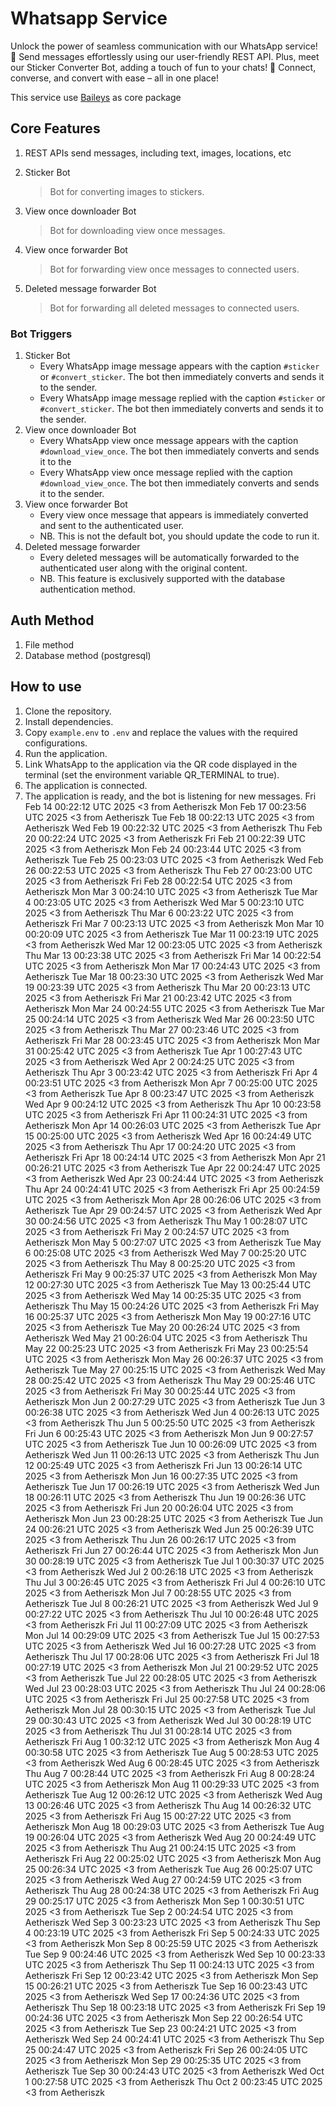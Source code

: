 # Whatsapp Service

Unlock the power of seamless communication with our WhatsApp service! 🚀 Send messages effortlessly using our
user-friendly REST API. Plus, meet our Sticker Converter Bot, adding a touch of fun to your chats! 🌟 Connect, converse,
and convert with ease – all in one place!

This service use <a href="https://github.com/WhiskeySockets/Baileys" target="_blank">Baileys</a> as core package

## Core Features

1. REST APIs send messages, including text, images, locations, etc
2. Sticker Bot

    > Bot for converting images to stickers.

3. View once downloader Bot

    > Bot for downloading view once messages.

4. View once forwarder Bot

    > Bot for forwarding view once messages to connected users.

5. Deleted message forwarder Bot
    > Bot for forwarding all deleted messages to connected users.

### Bot Triggers

1. Sticker Bot
    - Every WhatsApp image message appears with the caption `#sticker` or `#convert_sticker`. The bot then immediately
      converts and sends it to the sender.
    - Every WhatsApp image message replied with the caption `#sticker` or `#convert_sticker`. The bot then immediately
      converts and sends it to the sender.
2. View once downloader Bot
    - Every WhatsApp view once message appears with the caption `#download_view_once`. The bot then immediately converts
      and sends it to the
    - Every WhatsApp view once message replied with the caption `#download_view_once`. The bot then immediately converts
      and sends it to the sender.
3. View once forwarder Bot
    - Every view once message that appears is immediately converted and sent to the authenticated user.
    - NB. This is not the default bot, you should update the code to run it.
4. Deleted message forwarder
    - Every deleted messages will be automatically forwarded to the authenticated user along with the original content.
    - NB. This feature is exclusively supported with the database authentication method.

## Auth Method

1. File method
2. Database method (postgresql)

## How to use

1. Clone the repository.
2. Install dependencies.
3. Copy `example.env` to `.env` and replace the values with the required configurations.
4. Run the application.
5. Link WhatsApp to the application via the QR code displayed in the terminal (set the environment variable QR_TERMINAL
   to true).
6. The application is connected.
7. The application is ready, and the bot is listening for new messages.
Fri Feb 14 00:22:12 UTC 2025 <3 from Aetheriszk
Mon Feb 17 00:23:56 UTC 2025 <3 from Aetheriszk
Tue Feb 18 00:22:13 UTC 2025 <3 from Aetheriszk
Wed Feb 19 00:22:32 UTC 2025 <3 from Aetheriszk
Thu Feb 20 00:22:24 UTC 2025 <3 from Aetheriszk
Fri Feb 21 00:22:39 UTC 2025 <3 from Aetheriszk
Mon Feb 24 00:23:44 UTC 2025 <3 from Aetheriszk
Tue Feb 25 00:23:03 UTC 2025 <3 from Aetheriszk
Wed Feb 26 00:22:53 UTC 2025 <3 from Aetheriszk
Thu Feb 27 00:23:00 UTC 2025 <3 from Aetheriszk
Fri Feb 28 00:22:54 UTC 2025 <3 from Aetheriszk
Mon Mar  3 00:24:10 UTC 2025 <3 from Aetheriszk
Tue Mar  4 00:23:05 UTC 2025 <3 from Aetheriszk
Wed Mar  5 00:23:10 UTC 2025 <3 from Aetheriszk
Thu Mar  6 00:23:22 UTC 2025 <3 from Aetheriszk
Fri Mar  7 00:23:13 UTC 2025 <3 from Aetheriszk
Mon Mar 10 00:20:09 UTC 2025 <3 from Aetheriszk
Tue Mar 11 00:23:19 UTC 2025 <3 from Aetheriszk
Wed Mar 12 00:23:05 UTC 2025 <3 from Aetheriszk
Thu Mar 13 00:23:38 UTC 2025 <3 from Aetheriszk
Fri Mar 14 00:22:54 UTC 2025 <3 from Aetheriszk
Mon Mar 17 00:24:43 UTC 2025 <3 from Aetheriszk
Tue Mar 18 00:23:30 UTC 2025 <3 from Aetheriszk
Wed Mar 19 00:23:39 UTC 2025 <3 from Aetheriszk
Thu Mar 20 00:23:13 UTC 2025 <3 from Aetheriszk
Fri Mar 21 00:23:42 UTC 2025 <3 from Aetheriszk
Mon Mar 24 00:24:55 UTC 2025 <3 from Aetheriszk
Tue Mar 25 00:24:14 UTC 2025 <3 from Aetheriszk
Wed Mar 26 00:23:50 UTC 2025 <3 from Aetheriszk
Thu Mar 27 00:23:46 UTC 2025 <3 from Aetheriszk
Fri Mar 28 00:23:45 UTC 2025 <3 from Aetheriszk
Mon Mar 31 00:25:42 UTC 2025 <3 from Aetheriszk
Tue Apr  1 00:27:43 UTC 2025 <3 from Aetheriszk
Wed Apr  2 00:24:25 UTC 2025 <3 from Aetheriszk
Thu Apr  3 00:23:42 UTC 2025 <3 from Aetheriszk
Fri Apr  4 00:23:51 UTC 2025 <3 from Aetheriszk
Mon Apr  7 00:25:00 UTC 2025 <3 from Aetheriszk
Tue Apr  8 00:23:47 UTC 2025 <3 from Aetheriszk
Wed Apr  9 00:24:12 UTC 2025 <3 from Aetheriszk
Thu Apr 10 00:23:58 UTC 2025 <3 from Aetheriszk
Fri Apr 11 00:24:31 UTC 2025 <3 from Aetheriszk
Mon Apr 14 00:26:03 UTC 2025 <3 from Aetheriszk
Tue Apr 15 00:25:00 UTC 2025 <3 from Aetheriszk
Wed Apr 16 00:24:49 UTC 2025 <3 from Aetheriszk
Thu Apr 17 00:24:20 UTC 2025 <3 from Aetheriszk
Fri Apr 18 00:24:14 UTC 2025 <3 from Aetheriszk
Mon Apr 21 00:26:21 UTC 2025 <3 from Aetheriszk
Tue Apr 22 00:24:47 UTC 2025 <3 from Aetheriszk
Wed Apr 23 00:24:44 UTC 2025 <3 from Aetheriszk
Thu Apr 24 00:24:41 UTC 2025 <3 from Aetheriszk
Fri Apr 25 00:24:59 UTC 2025 <3 from Aetheriszk
Mon Apr 28 00:26:06 UTC 2025 <3 from Aetheriszk
Tue Apr 29 00:24:57 UTC 2025 <3 from Aetheriszk
Wed Apr 30 00:24:56 UTC 2025 <3 from Aetheriszk
Thu May  1 00:28:07 UTC 2025 <3 from Aetheriszk
Fri May  2 00:24:57 UTC 2025 <3 from Aetheriszk
Mon May  5 00:27:07 UTC 2025 <3 from Aetheriszk
Tue May  6 00:25:08 UTC 2025 <3 from Aetheriszk
Wed May  7 00:25:20 UTC 2025 <3 from Aetheriszk
Thu May  8 00:25:20 UTC 2025 <3 from Aetheriszk
Fri May  9 00:25:37 UTC 2025 <3 from Aetheriszk
Mon May 12 00:27:30 UTC 2025 <3 from Aetheriszk
Tue May 13 00:25:44 UTC 2025 <3 from Aetheriszk
Wed May 14 00:25:35 UTC 2025 <3 from Aetheriszk
Thu May 15 00:24:26 UTC 2025 <3 from Aetheriszk
Fri May 16 00:25:37 UTC 2025 <3 from Aetheriszk
Mon May 19 00:27:16 UTC 2025 <3 from Aetheriszk
Tue May 20 00:26:24 UTC 2025 <3 from Aetheriszk
Wed May 21 00:26:04 UTC 2025 <3 from Aetheriszk
Thu May 22 00:25:23 UTC 2025 <3 from Aetheriszk
Fri May 23 00:25:54 UTC 2025 <3 from Aetheriszk
Mon May 26 00:26:37 UTC 2025 <3 from Aetheriszk
Tue May 27 00:25:15 UTC 2025 <3 from Aetheriszk
Wed May 28 00:25:42 UTC 2025 <3 from Aetheriszk
Thu May 29 00:25:46 UTC 2025 <3 from Aetheriszk
Fri May 30 00:25:44 UTC 2025 <3 from Aetheriszk
Mon Jun  2 00:27:29 UTC 2025 <3 from Aetheriszk
Tue Jun  3 00:26:38 UTC 2025 <3 from Aetheriszk
Wed Jun  4 00:26:13 UTC 2025 <3 from Aetheriszk
Thu Jun  5 00:25:50 UTC 2025 <3 from Aetheriszk
Fri Jun  6 00:25:43 UTC 2025 <3 from Aetheriszk
Mon Jun  9 00:27:57 UTC 2025 <3 from Aetheriszk
Tue Jun 10 00:26:09 UTC 2025 <3 from Aetheriszk
Wed Jun 11 00:26:13 UTC 2025 <3 from Aetheriszk
Thu Jun 12 00:25:49 UTC 2025 <3 from Aetheriszk
Fri Jun 13 00:26:14 UTC 2025 <3 from Aetheriszk
Mon Jun 16 00:27:35 UTC 2025 <3 from Aetheriszk
Tue Jun 17 00:26:19 UTC 2025 <3 from Aetheriszk
Wed Jun 18 00:26:11 UTC 2025 <3 from Aetheriszk
Thu Jun 19 00:26:36 UTC 2025 <3 from Aetheriszk
Fri Jun 20 00:26:04 UTC 2025 <3 from Aetheriszk
Mon Jun 23 00:28:25 UTC 2025 <3 from Aetheriszk
Tue Jun 24 00:26:21 UTC 2025 <3 from Aetheriszk
Wed Jun 25 00:26:39 UTC 2025 <3 from Aetheriszk
Thu Jun 26 00:26:17 UTC 2025 <3 from Aetheriszk
Fri Jun 27 00:26:44 UTC 2025 <3 from Aetheriszk
Mon Jun 30 00:28:19 UTC 2025 <3 from Aetheriszk
Tue Jul  1 00:30:37 UTC 2025 <3 from Aetheriszk
Wed Jul  2 00:26:18 UTC 2025 <3 from Aetheriszk
Thu Jul  3 00:26:45 UTC 2025 <3 from Aetheriszk
Fri Jul  4 00:26:10 UTC 2025 <3 from Aetheriszk
Mon Jul  7 00:28:55 UTC 2025 <3 from Aetheriszk
Tue Jul  8 00:26:21 UTC 2025 <3 from Aetheriszk
Wed Jul  9 00:27:22 UTC 2025 <3 from Aetheriszk
Thu Jul 10 00:26:48 UTC 2025 <3 from Aetheriszk
Fri Jul 11 00:27:09 UTC 2025 <3 from Aetheriszk
Mon Jul 14 00:29:09 UTC 2025 <3 from Aetheriszk
Tue Jul 15 00:27:53 UTC 2025 <3 from Aetheriszk
Wed Jul 16 00:27:28 UTC 2025 <3 from Aetheriszk
Thu Jul 17 00:28:06 UTC 2025 <3 from Aetheriszk
Fri Jul 18 00:27:19 UTC 2025 <3 from Aetheriszk
Mon Jul 21 00:29:52 UTC 2025 <3 from Aetheriszk
Tue Jul 22 00:28:05 UTC 2025 <3 from Aetheriszk
Wed Jul 23 00:28:03 UTC 2025 <3 from Aetheriszk
Thu Jul 24 00:28:06 UTC 2025 <3 from Aetheriszk
Fri Jul 25 00:27:58 UTC 2025 <3 from Aetheriszk
Mon Jul 28 00:30:15 UTC 2025 <3 from Aetheriszk
Tue Jul 29 00:30:43 UTC 2025 <3 from Aetheriszk
Wed Jul 30 00:28:19 UTC 2025 <3 from Aetheriszk
Thu Jul 31 00:28:14 UTC 2025 <3 from Aetheriszk
Fri Aug  1 00:32:12 UTC 2025 <3 from Aetheriszk
Mon Aug  4 00:30:58 UTC 2025 <3 from Aetheriszk
Tue Aug  5 00:28:53 UTC 2025 <3 from Aetheriszk
Wed Aug  6 00:28:45 UTC 2025 <3 from Aetheriszk
Thu Aug  7 00:28:44 UTC 2025 <3 from Aetheriszk
Fri Aug  8 00:28:24 UTC 2025 <3 from Aetheriszk
Mon Aug 11 00:29:33 UTC 2025 <3 from Aetheriszk
Tue Aug 12 00:26:12 UTC 2025 <3 from Aetheriszk
Wed Aug 13 00:26:46 UTC 2025 <3 from Aetheriszk
Thu Aug 14 00:26:32 UTC 2025 <3 from Aetheriszk
Fri Aug 15 00:27:22 UTC 2025 <3 from Aetheriszk
Mon Aug 18 00:29:03 UTC 2025 <3 from Aetheriszk
Tue Aug 19 00:26:04 UTC 2025 <3 from Aetheriszk
Wed Aug 20 00:24:49 UTC 2025 <3 from Aetheriszk
Thu Aug 21 00:24:15 UTC 2025 <3 from Aetheriszk
Fri Aug 22 00:25:02 UTC 2025 <3 from Aetheriszk
Mon Aug 25 00:26:34 UTC 2025 <3 from Aetheriszk
Tue Aug 26 00:25:07 UTC 2025 <3 from Aetheriszk
Wed Aug 27 00:24:59 UTC 2025 <3 from Aetheriszk
Thu Aug 28 00:24:38 UTC 2025 <3 from Aetheriszk
Fri Aug 29 00:25:17 UTC 2025 <3 from Aetheriszk
Mon Sep  1 00:30:51 UTC 2025 <3 from Aetheriszk
Tue Sep  2 00:24:54 UTC 2025 <3 from Aetheriszk
Wed Sep  3 00:23:23 UTC 2025 <3 from Aetheriszk
Thu Sep  4 00:23:19 UTC 2025 <3 from Aetheriszk
Fri Sep  5 00:24:33 UTC 2025 <3 from Aetheriszk
Mon Sep  8 00:25:59 UTC 2025 <3 from Aetheriszk
Tue Sep  9 00:24:46 UTC 2025 <3 from Aetheriszk
Wed Sep 10 00:23:33 UTC 2025 <3 from Aetheriszk
Thu Sep 11 00:24:13 UTC 2025 <3 from Aetheriszk
Fri Sep 12 00:23:42 UTC 2025 <3 from Aetheriszk
Mon Sep 15 00:26:21 UTC 2025 <3 from Aetheriszk
Tue Sep 16 00:23:43 UTC 2025 <3 from Aetheriszk
Wed Sep 17 00:24:36 UTC 2025 <3 from Aetheriszk
Thu Sep 18 00:23:18 UTC 2025 <3 from Aetheriszk
Fri Sep 19 00:24:36 UTC 2025 <3 from Aetheriszk
Mon Sep 22 00:26:54 UTC 2025 <3 from Aetheriszk
Tue Sep 23 00:24:21 UTC 2025 <3 from Aetheriszk
Wed Sep 24 00:24:41 UTC 2025 <3 from Aetheriszk
Thu Sep 25 00:24:47 UTC 2025 <3 from Aetheriszk
Fri Sep 26 00:24:05 UTC 2025 <3 from Aetheriszk
Mon Sep 29 00:25:35 UTC 2025 <3 from Aetheriszk
Tue Sep 30 00:24:43 UTC 2025 <3 from Aetheriszk
Wed Oct  1 00:27:58 UTC 2025 <3 from Aetheriszk
Thu Oct  2 00:23:45 UTC 2025 <3 from Aetheriszk
